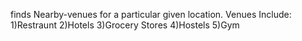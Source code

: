 finds Nearby-venues for a particular given location.
Venues Include:
1)Restraunt
2)Hotels
3)Grocery Stores
4)Hostels
5)Gym



